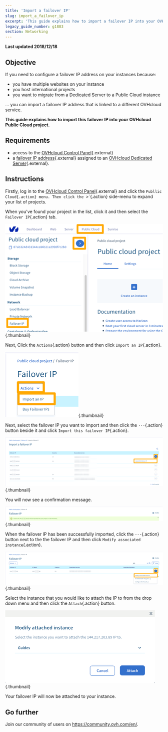 ```yaml
---
title: 'Import a failover IP'
slug: import_a_failover_ip
excerpt: 'This guide explains how to import a failover IP into your OVHcloud Public Cloud project.'
legacy_guide_number: g1883
section: Networking
---
```


**Last updated 2018/12/18**

## Objective

If you need to configure a failover IP address on your instances because:

- you have multiple websites on your instance 
- you host international projects
- you want to migrate from a Dedicated Server to a Public Cloud instance

... you can import a failover IP address that is linked to a different OVHcloud service.

**This guide explains how to import this failover IP into your OVHcloud Public Cloud project.**

## Requirements

* access to the [OVHcloud Control Panel](https://ca.ovh.com/auth/?action=gotomanager){.external}
* a [failover IP address]({ovh_www}/dedicated-servers/ip_failover.xml){.external} assigned to an [OVHcloud Dedicated Server]({ovh_www}/ca/en/dedicated-servers/){.external}.

## Instructions

Firstly, log in to the [OVHcloud Control Panel](https://ca.ovh.com/auth/?action=gotomanager){.external} and click the `Publlic Cloud{.action} menu. Then click the `>`{.action} side-menu to expand your list of projects.

When you've found your project in the list, click it and then select the `Failover IP`{.action} tab.

![IP Section](images/import-failover-ip-01_2020.png){.thumbnail}

Next, Click the `Actions`{.action} button and then click `Import an IP`{.action}.

![Import Failover IP](images/import-failover-ip-02_2020.png){.thumbnail}

Next, select the failover IP you want to import and then click the `···`{.action} button beside it and click `Import this failover IP`{.action}.

![Select Failover IP](images/import-failover-ip-03_2020.png){.thumbnail}

You will now see a confirmation message.

![Failover Imported](images/import-failover-ip-04_2020.png){.thumbnail}

When the failover IP has been successfully imported, click the `···`{.action} button  next to the the failover IP and then click `Modify associated instance`{.action}.

![Attach Failover IP](images/import-failover-ip-05_2020.png){.thumbnail}

Select the instance that you would like to attach the IP to from the drop down menu and then click the `Attach`{.action} button.

![Attach Failover IP](images/import-failover-ip-06_2020.png){.thumbnail}

Your failover IP will now be attached to your instance.

## Go further

Join our community of users on <https://community.ovh.com/en/>.
